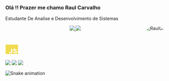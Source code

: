 ### Olá !! Prazer me chamo Raul Carvalho 
Estudante De Analise e Desenvolvimento de Sistemas

<div align="center">
  <a href="https://github.com/RaulOff">
  <img height="130em" src="https://github-readme-stats.vercel.app/api?username=RaulOff&show_icons=true&theme=midnight-purple&include_all_commits=true&count_private=true"/>
  <img height="130em" src="https://github-readme-stats.vercel.app/api/top-langs/?username=RaulOff&layout=compact&langs_count=7&theme=midnight-purple"/>
  <img align="right" alt="RaulOff" height="150" style="border-radius:50px;" src="https://media.discordapp.net/attachments/1012081708406935595/1012084394510532719/download20220803152604.png?width=676&height=676">
</div>

  
#####

  
  </div>
<div style="display: inline_block"><br>
  <img align="center" alt="Rafa-Js" height="30" width="40" src="https://raw.githubusercontent.com/devicons/devicon/master/icons/javascript/javascript-plain.svg">
</div>


####


<div> 
  <a href="https://instagram.com/_off.raul" target="_blank"><img src="https://img.shields.io/badge/-Instagram-%23E4405F?style=for-the-badge&logo=instagram&logoColor=white" target="_blank"></a>
  <a href = "mailto:raul.carvalho17@gmail.com"><img src="https://img.shields.io/badge/-Gmail-%23333?style=for-the-badge&logo=gmail&logoColor=white" target="_blank"></a>
  <a href="https://www.linkedin.com/in/raul-carvalho-548916232/" target="_blank"><img src="https://img.shields.io/badge/-LinkedIn-%230077B5?style=for-the-badge&logo=linkedin&logoColor=white" target="_blank"></a> 
 
  ![Snake animation](https://github.com/RaulOff/RaulOff/blob/output/github-contribution-grid-snake.svg)
 
</div>
